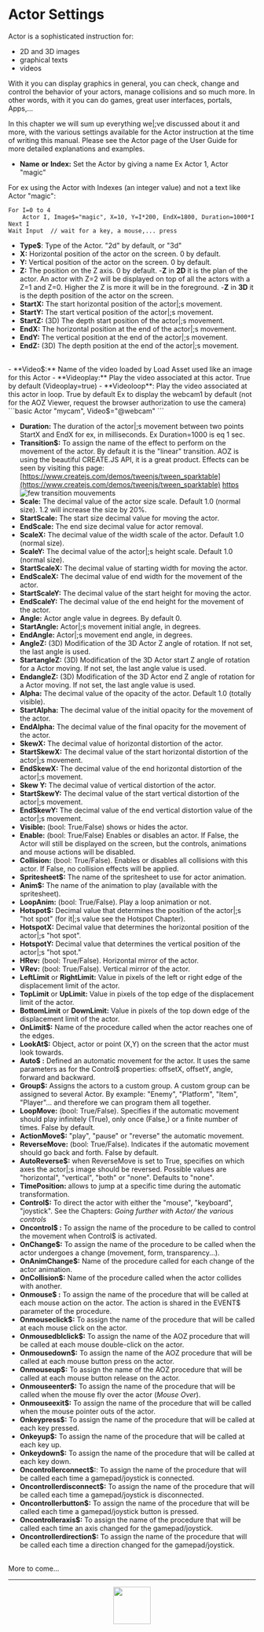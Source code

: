 # Actor Settings

Actor is a sophisticated instruction for:
- 2D and 3D images
- graphical texts
- videos

With it you can display graphics in general, you can check, change and control the behavior of your actors, manage collisions and so much more.
In other words, with it you can do games, great user interfaces, portals, Apps,…

In this chapter we will sum up everything we|;ve discussed about it and more, with the various settings available for the Actor instruction at the time of writing this manual. Please see the Actor page of the User Guide for more detailed explanations and examples.

- **Name** **or** **Index:** Set the Actor by giving a name Ex Actor 1, Actor "magic"

For ex using the Actor with Indexes (an integer value) and not a text like Actor "magic":
```basic
For I=0 to 4
	Actor I, Image$="magic", X=10, Y=I*200, EndX=1800, Duration=1000*I
Next I
Wait Input	// wait for a key, a mouse,... press
```
- **Type$**: Type of the Actor. "2d" by default, or "3d"
- **X:** Horizontal position of the actor on the screen. 0 by default.
- **Y:** Vertical position of the actor on the screen. 0 by default.
- **Z:**  The position on the Z axis. 0 by default.
-**Z** in **2D** it is the plan of the actor. An actor with Z=2 will be displayed on top of all the actors with a Z=1 and Z=0. Higher the Z is more it will be in the foreground.
-**Z** in **3D** it is the depth position of the actor on the screen.
- **StartX:** The start horizontal position of the actor|;s movement.
- **StartY:** The start vertical position of the actor|;s movement.
- **StartZ:** (3D) The depth start position of the actor|;s movement.
- **EndX:** The horizontal position at the end of the actor|;s movement.
- **EndY:**  The vertical position at the end of the actor|;s movement.
- **EndZ:** (3D) The depth position at the end of the actor|;s movement.
<BR>
- **Video$:** Name of the video loaded by Load Asset used like an image for this Actor
- **Videoplay:** Play the video associated at this actor. True by default (Videoplay=true)
- **Videoloop**: Play the video associated at this actor in loop. True by default
Ex to display the webcam1 by default (not for the AOZ Viewer, request the browser authorization to use the camera)
```basic
Actor "mycam", Video$="@webcam"
```

- **Duration:** The duration of the actor|;s movement between two points StartX and EndX for ex, in milliseconds. Ex Duration=1000 is eq 1 sec.
- **Transition$:** To assign the name of the effect to perform on the movement of the actor. By default it is the "linear" transition. AOZ is using the beautiful CREATE.JS API, it is a great product. Effects can be seen by visiting this page: [https://www.createjs.com/demos/tweenjs/tween_sparktable](https://www.createjs.com/demos/tweenjs/tween_sparktable)  [https](https://www.createjs.com/demos/tweenjs/tween_sparktable)
![few transition mouvements](https://doc.aoz.studio/assets/images/en/image080.png)
- **Scale:** The decimal value of the actor size scale. Default 1.0 (normal size). 1.2 will increase the size by 20%.
- **StartScale:** The start size decimal value for moving the actor.
- **EndScale:** The end size decimal value for actor removal.
- **ScaleX:** The decimal value of the width scale of the actor. Default 1.0 (normal size).
- **ScaleY:** The decimal value of the actor|;s height scale. Default 1.0 (normal size).
- **StartScaleX:** The decimal value of starting width for moving the actor.
- **EndScaleX:** The decimal value of end width for the movement of  the actor.
- **StartScaleY:** The decimal value of the start height for moving the actor.
- **EndScaleY:** The decimal value of the end height for the movement of the actor.
- **Angle:** Actor angle value in degrees. By default 0.
- **StartAngle:** Actor|;s movement initial angle, in degrees.
- **EndAngle:** Actor|;s movement end angle, in degrees.
- **AngleZ:** (3D) Modification of the 3D Actor Z angle of rotation. If not set, the last angle is used.
- **StartangleZ:** (3D) Modification of the 3D Actor start Z angle of rotation for a Actor moving. If not set, the last angle value is used.
- **EndangleZ:** (3D) Modification of the 3D Actor end Z angle of rotation for a Actor moving. If not set, the last angle value is used.
- **Alpha:** The decimal value of the opacity of the actor. Default 1.0 (totally visible).
- **StartAlpha:** The decimal value of the initial opacity for the movement of the actor.
- **EndAlpha:** The decimal value of the final opacity for the movement of the actor.
- **SkewX:** The decimal value of horizontal distortion of the actor.
- **StartSkewX:** The decimal value of the start horizontal distortion of the actor|;s movement.
- **EndSkewX:** The decimal value of the end horizontal distortion of the actor|;s movement.
- **Skew Y:** The decimal value of vertical distortion of the actor.
- **StartSkewY:** The decimal value of the start vertical distortion of the actor|;s movement.
- **EndSkewY:** The decimal value of the end vertical distortion value of the actor|;s movement.
- **Visible:** (bool: True/False) shows or hides the actor.
- **Enable:** (bool: True/False) Enables or disables an actor. If False, the Actor will still be displayed on the screen, but the controls, animations and mouse actions will be disabled.
- **Collision:** (bool: True/False).  Enables or disables all collisions with this actor. If False, no collision effects will be applied.
- **Spritesheet$:** The name of the spritesheet to use for actor animation.
- **Anim$:** The name of the animation to play (available with the spritesheet).
- **LoopAnim:** (bool: True/False). Play a loop animation or not.
- **Hotspot$:** Decimal value that determines the position of the actor|;s "hot spot" (for it|;s value see the Hotspot Chapter).
- **HotspotX:** Decimal value that determines the horizontal position of the actor|;s "hot spot".
- **HotspotY:** Decimal value that determines the vertical position of the actor|;s "hot spot."
- **HRev:** (bool: True/False). Horizontal mirror of the actor.
- **VRev:** (bool: True/False). Vertical mirror of the actor.
- **LeftLimit** or **RightLimit:** Value in pixels of the left or right edge of the displacement limit of the actor.
- **TopLimit** or **UpLimit:** Value in pixels of the top edge of the displacement limit of the actor.
- **BottomLimit** or **DownLimit:** Value in pixels of the top down edge of the displacement limit of the actor.
- **OnLimit$:** Name of the procedure called when the actor reaches one of the edges.
- **LookAt$:** Object, actor or point (X,Y) on the screen that the actor must look towards.
- **Auto$ :** Defined an automatic movement for the actor. It uses the same parameters as for the Control$ properties: offsetX, offsetY, angle, forward and backward.
- **Group$:** Assigns the actors to a custom group. A custom group can be assigned to several Actor. By example: "Enemy", "Platform", "Item", "Player"... and therefore we can program them all together.
- **LoopMove:** (bool: True/False). Specifies if the automatic movement should play infinitely (True), only once (False,) or a finite number of times. False by default.
- **ActionMove$:** "play", "pause" or "reverse" the automatic movement.
- **ReverseMove:** (bool: True/False). Indicates if the automatic movement should go back and forth. False by default.
- **AutoReverse$:** when ReverseMove is set to True, specifies on which axes the actor|;s image should be reversed. Possible values are "horizontal", "vertical",  "both"  or "none". Defaults to "none".
- **TimePosition:** allows to jump at a specific time during the automatic transformation.
- **Control\$:** To direct the actor with either the "mouse", "keyboard", "joystick". See the Chapters: *Going further with Actor/ the various controls*
- **Oncontrol$ :** To assign the name of the procedure to be called to control the movement when Control$ is activated.
- **OnChange$:** To assign the name of the procedure to be called when the actor undergoes a change (movement, form, transparency...).
- **OnAnimChange$:** Name of the procedure called for each change of the actor animation.
- **OnCollision$:** Name of the procedure called when the actor collides with another.
- **Onmouse$ :** To assign the name of the procedure that will be called at each mouse action on the actor. The action is shared in the EVENT$ parameter of the procedure.
- **Onmouseclick$:** To assign the name of the procedure that will be called at each mouse click on the actor.
- **Onmousedblclick$:** To assign the name of the AOZ procedure that will be called at each mouse double-click on the actor.
- **Onmousedown$:** To assign the name of the AOZ procedure that will be called at each mouse button press on the actor.
- **Onmouseup$:** To assign the name of the AOZ procedure that will be called at each mouse button release on the actor.
- **Onmouseenter$:** To assign the name of the procedure that will be called when the mouse fly over the actor (_Mouse Over_).
- **Onmouseexit$:** To assign the name of the procedure that will be called when the mouse pointer outs of the actor.
- **Onkeypress$:** To assign the name of the procedure that will be called at each key pressed.
- **Onkeyup$:** To assign the name of the procedure that will be called at each key up.
- **Onkeydown$:** To assign the name of the procedure that will be called at each key down.
- **Oncontrollerconnect$:**: To assign the name of the procedure that will be called each time a gamepad/joystick is connected.
- **Oncontrollerdisconnect$:** To assign the name of the procedure that will be called each time a gamepad/joystick is disconnected.
- **Oncontrollerbutton$:** To assign the name of the procedure that will be called each time a gamepad/joystick button is pressed.
- **Oncontrolleraxis$:** To assign the name of the procedure that will be called each time an axis changed for the gamepad/joystick.
- **Oncontrollerdirection$:** To assign the name of the procedure that will be called each time a direction changed for the gamepad/joystick.
<BR>
More to come...

---
<p align="center"><img valign="middle" width="76px" src="https://doc.aoz.studio/assets/images/en/image001.png" />
</p>
<!--stackedit_data:
eyJoaXN0b3J5IjpbLTE4OTgxMTIyNDYsMTY2MjgwNzYyNSwtMj
gzMzE3NTg5LC0xMzI1NjQxMDE5LC0zMzc5NTE1MjAsMzE0NDk3
MjI1LDEzMzc3OTU5MzksLTExNzg5MTc4NjksMTUyODI0Mjk3NS
wtODc2Mjc1NjE2LC0xMzA0MDU0OTI1LC01OTgzMTkxMSwxNTIx
NzA3NzkzLDg3MDIzMjAyNiw3MzA5OTgxMTZdfQ==
-->
